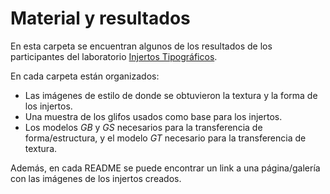 # Material y resultados

En esta carpeta se encuentran algunos de los resultados de los participantes del laboratorio [Injertos Tipográficos](https://plataformabogota.gov.co/convocatoria/morfologia-de-las-plantas-y-los-signos).

En cada carpeta están organizados:

- Las imágenes de estilo de donde se obtuvieron la textura y la forma de los injertos.
- Una muestra de los glifos usados como base para los injertos.
- Los modelos *GB* y *GS* necesarios para la transferencia de forma/estructura, y el modelo *GT* necesario para la transferencia de textura.

Además, en cada README se puede encontrar un link a una página/galería con las imágenes de los injertos creados.